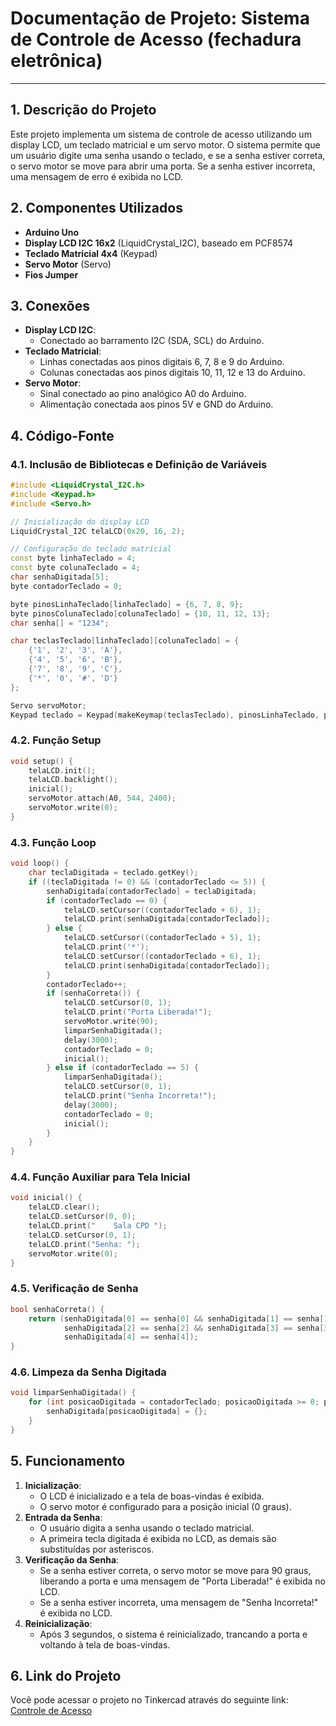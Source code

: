 # Documentação de Projeto: Sistema de Controle de Acesso (fechadura eletrônica)

---

## 1. **Descrição do Projeto**
Este projeto implementa um sistema de controle de acesso utilizando um display LCD, um teclado matricial e um servo motor. O sistema permite que um usuário digite uma senha usando o teclado, e se a senha estiver correta, o servo motor se move para abrir uma porta. Se a senha estiver incorreta, uma mensagem de erro é exibida no LCD.

## 2. **Componentes Utilizados**
- **Arduino Uno**
- **Display LCD I2C 16x2** (LiquidCrystal_I2C), baseado em PCF8574
- **Teclado Matricial 4x4** (Keypad)
- **Servo Motor** (Servo)
- **Fios Jumper**

## 3. **Conexões**
- **Display LCD I2C**:
  - Conectado ao barramento I2C (SDA, SCL) do Arduino.
- **Teclado Matricial**:
  - Linhas conectadas aos pinos digitais 6, 7, 8 e 9 do Arduino.
  - Colunas conectadas aos pinos digitais 10, 11, 12 e 13 do Arduino.
- **Servo Motor**:
  - Sinal conectado ao pino analógico A0 do Arduino.
  - Alimentação conectada aos pinos 5V e GND do Arduino.

## 4. **Código-Fonte**

### 4.1. **Inclusão de Bibliotecas e Definição de Variáveis**
```cpp
#include <LiquidCrystal_I2C.h>
#include <Keypad.h>
#include <Servo.h>

// Inicialização do display LCD
LiquidCrystal_I2C telaLCD(0x20, 16, 2);

// Configuração do teclado matricial
const byte linhaTeclado = 4;
const byte colunaTeclado = 4;
char senhaDigitada[5];
byte contadorTeclado = 0;

byte pinosLinhaTeclado[linhaTeclado] = {6, 7, 8, 9};
byte pinosColunaTeclado[colunaTeclado] = {10, 11, 12, 13};
char senha[] = "1234";

char teclasTeclado[linhaTeclado][colunaTeclado] = {
    {'1', '2', '3', 'A'},
    {'4', '5', '6', 'B'},
    {'7', '8', '9', 'C'},
    {'*', '0', '#', 'D'}
};

Servo servoMotor;
Keypad teclado = Keypad(makeKeymap(teclasTeclado), pinosLinhaTeclado, pinosColunaTeclado, linhaTeclado, colunaTeclado);
```

### 4.2. **Função Setup**
```cpp
void setup() {
    telaLCD.init();
    telaLCD.backlight();
    inicial();
    servoMotor.attach(A0, 544, 2400);
    servoMotor.write(0);
}
```

### 4.3. **Função Loop**
```cpp
void loop() {
    char teclaDigitada = teclado.getKey();
    if ((teclaDigitada != 0) && (contadorTeclado <= 5)) {
        senhaDigitada[contadorTeclado] = teclaDigitada;
        if (contadorTeclado == 0) {
            telaLCD.setCursor((contadorTeclado + 6), 1);
            telaLCD.print(senhaDigitada[contadorTeclado]);
        } else {
            telaLCD.setCursor((contadorTeclado + 5), 1);
            telaLCD.print('*');
            telaLCD.setCursor((contadorTeclado + 6), 1);
            telaLCD.print(senhaDigitada[contadorTeclado]);
        }
        contadorTeclado++;
        if (senhaCorreta()) {
            telaLCD.setCursor(0, 1);
            telaLCD.print("Porta Liberada!");
            servoMotor.write(90);
            limparSenhaDigitada();
            delay(3000);
            contadorTeclado = 0;
            inicial();
        } else if (contadorTeclado == 5) {
            limparSenhaDigitada();
            telaLCD.setCursor(0, 1);
            telaLCD.print("Senha Incorreta!");
            delay(3000);
            contadorTeclado = 0;
            inicial();
        }
    }
}
```

### 4.4. **Função Auxiliar para Tela Inicial**
```cpp
void inicial() {
    telaLCD.clear();
    telaLCD.setCursor(0, 0);
    telaLCD.print("    Sala CPD ");
    telaLCD.setCursor(0, 1);
    telaLCD.print("Senha: ");
    servoMotor.write(0);
}
```

### 4.5. **Verificação de Senha**
```cpp
bool senhaCorreta() {
    return (senhaDigitada[0] == senha[0] && senhaDigitada[1] == senha[1] &&
            senhaDigitada[2] == senha[2] && senhaDigitada[3] == senha[3] &&
            senhaDigitada[4] == senha[4]);
}
```

### 4.6. **Limpeza da Senha Digitada**
```cpp
void limparSenhaDigitada() {
    for (int posicaoDigitada = contadorTeclado; posicaoDigitada >= 0; posicaoDigitada--) {
        senhaDigitada[posicaoDigitada] = {};
    }
}
```

## 5. **Funcionamento**
1. **Inicialização**:
   - O LCD é inicializado e a tela de boas-vindas é exibida.
   - O servo motor é configurado para a posição inicial (0 graus).
2. **Entrada da Senha**:
   - O usuário digita a senha usando o teclado matricial.
   - A primeira tecla digitada é exibida no LCD, as demais são substituídas por asteriscos.
3. **Verificação da Senha**:
   - Se a senha estiver correta, o servo motor se move para 90 graus, liberando a porta e uma mensagem de "Porta Liberada!" é exibida no LCD.
   - Se a senha estiver incorreta, uma mensagem de "Senha Incorreta!" é exibida no LCD.
4. **Reinicialização**:
   - Após 3 segundos, o sistema é reinicializado, trancando a porta e voltando à tela de boas-vindas.

## 6. **Link do Projeto**
Você pode acessar o projeto no Tinkercad através do seguinte link: [Controle de Acesso](https://www.tinkercad.com/things/5p0LftADbbh-controle-de-acesso)
